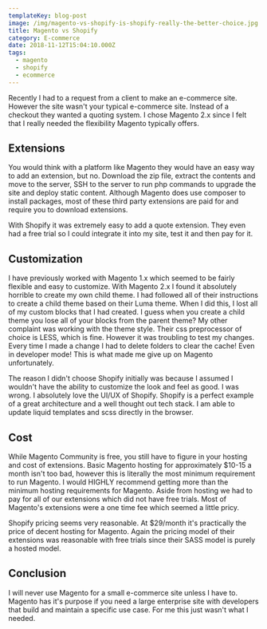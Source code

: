 ```yaml
---
templateKey: blog-post
image: /img/magento-vs-shopify-is-shopify-really-the-better-choice.jpg
title: Magento vs Shopify
category: E-commerce
date: 2018-11-12T15:04:10.000Z
tags:
  - magento
  - shopify
  - ecommerce
---
```

Recently I had to a request from a client to make an e-commerce site.  However the site wasn't your typical e-commerce site.  Instead of a checkout they wanted a quoting system.  I chose Magento 2.x since I felt that I really needed the flexibility Magento typically offers. 



## Extensions

You would think with a platform like Magento they would have an easy way to add an extension, but no.  Download the zip file, extract the contents and move to the server, SSH to the server to run php commands to upgrade the site and deploy static content.  Although Magento does use composer to install packages, most of these third party extensions are paid for and require you to download extensions.

With Shopify it was extremely easy to add a quote extension.  They even had a free trial so I could integrate it into my site, test it and then pay for it.  



## Customization

I have previously worked with Magento 1.x which seemed to be fairly flexible and easy to customize.  With Magento 2.x I found it absolutely horrible to create my own child theme.  I had followed all of their instructions to create a child theme based on their Luma theme.  When I did this, I lost all of my custom blocks that I had created.  I guess when you create a child theme you lose all of your blocks from the parent theme?  My other complaint was working with the theme style.  Their css preprocessor of choice is LESS, which is fine.  However it was troubling to test my changes.  Every time I made a change I had to delete folders to clear the cache!  Even in developer mode!  This is what made me give up on Magento unfortunately.

The reason I didn't choose Shopify initially was because I assumed I wouldn't have the ability to customize the look and feel as good.  I was wrong.  I absolutely love the UI/UX of Shopify.  Shopify is a perfect example of a great architecture and a well thought out tech stack.  I am able to update liquid templates and scss directly in the browser.  



## Cost

While Magento Community is free, you still have to figure in your hosting and cost of extensions.  Basic Magento hosting for approximately $10-15 a month isn't too bad, however this is literally the most minimum requirement to run Magento.  I would HIGHLY recommend getting more than the minimum hosting requirements for Magento.  Aside from hosting we had to pay for all of our extensions which did not have free trials.  Most of Magento's extensions were a one time fee which seemed a little pricy.  

Shopify pricing seems very reasonable.  At $29/month it's practically the price of decent hosting for Magento.  Again the pricing model of their extensions was reasonable with free trials since their SASS model is purely a hosted model.  



## Conclusion

I will never use Magento for a small e-commerce site unless I have to.  Magento has it's purpose if you need a large enterprise site with developers that build and maintain a specific use case.  For me this just wasn't what I needed.
